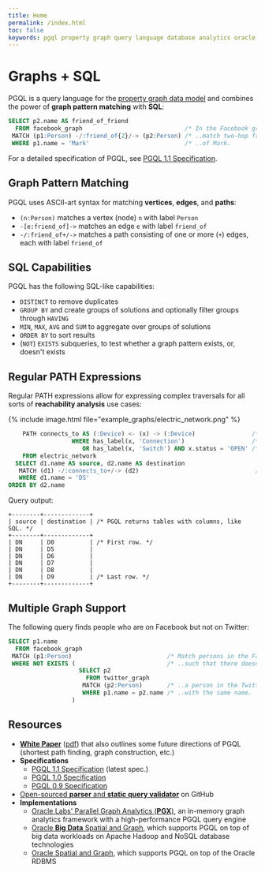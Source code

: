```yaml
---
title: Home
permalink: /index.html
toc: false
keywords: pgql property graph query language database analytics oracle
---
```


Graphs + SQL
====================================

PGQL is a query language for the [property graph data model](spec/1.1/#property-graph-data-model) and combines the power of __graph pattern matching__ with __SQL__:


```sql
SELECT p2.name AS friend_of_friend
  FROM facebook_graph                             /* In the Facebook graph..   */
 MATCH (p1:Person) -/:friend_of{2}/-> (p2:Person) /* ..match two-hop friends.. */
 WHERE p1.name = 'Mark'                           /* ..of Mark.                */
```

For a detailed specification of PGQL, see [PGQL 1.1 Specification](spec/1.1/).

Graph Pattern Matching
----------------------

PGQL uses ASCII-art syntax for matching __vertices__, __edges__, and __paths__:

 * `(n:Person)` matches a vertex (node) `n` with label `Person`
 * `-[e:friend_of]->` matches an edge `e` with label `friend_of`
 * `-/:friend_of+/->` matches a path consisting of one or more (`+`) edges, each with label `friend_of`

SQL Capabilities
-------------------

PGQL has the following SQL-like capabilities:

 * `DISTINCT` to remove duplicates
 * `GROUP BY` and create groups of solutions and optionally filter groups through `HAVING`
 * `MIN`, `MAX`, `AVG` and `SUM` to aggregate over groups of solutions
 * `ORDER BY` to sort results
 * (`NOT`) `EXISTS` subqueries, to test whether a graph pattern exists, or, doesn't exists

Regular PATH Expressions
------------------------

Regular PATH expressions allow for expressing complex traversals for all sorts of __reachability analysis__ use cases:

{% include image.html file="example_graphs/electric_network.png" %}

```sql
    PATH connects_to AS (:Device) <- (x) -> (:Device)                /* Devices are connected by two edges..                 */
                  WHERE has_label(x, 'Connection')                   /* ..and an intermediate Connection vertex..            */
                     OR has_label(x, 'Switch') AND x.status = 'OPEN' /* ..or an intermediate Switch vertex with OPEN status. */
    FROM electric_network
  SELECT d1.name AS source, d2.name AS destination
   MATCH (d1) -/:connects_to+/-> (d2)                                 /* We match the connect_to pattern one or more times.   */
   WHERE d1.name = 'DS'
ORDER BY d2.name
```

Query output:

```
+--------+-------------+
| source | destination | /* PGQL returns tables with columns, like SQL. */
+--------+-------------+
| DN     | D0          | /* First row. */
| DN     | D5          |
| DN     | D6          |
| DN     | D7          |
| DN     | D8          |
| DN     | D9          | /* Last row. */
+--------+-------------+
```

Multiple Graph Support
-----------------------
The following query finds people who are on Facebook but not on Twitter:

```sql
SELECT p1.name
  FROM facebook_graph
 MATCH (p1:Person)                           /* Match persons in the Facebook graph.. */
 WHERE NOT EXISTS (                          /* ..such that there doesn't exists..    */
                    SELECT p2
                      FROM twitter_graph
                     MATCH (p2:Person)       /* ..a person in the Twitter graph..     */
                     WHERE p1.name = p2.name /* ..with the same name.                 */
                  )
```

Resources
---------

 - [__White Paper__](http://dl.acm.org/citation.cfm?id=2960421) ([pdf](http://event.cwi.nl/grades/2016/07-VanRest.pdf)) that also outlines some future directions of PGQL
   (shortest path finding, graph construction, etc.)
 - __Specifications__
     - [PGQL 1.1 Specification](spec/1.1/) (latest spec.)
     - [PGQL 1.0 Specification](spec/1.0/)
     - [PGQL 0.9 Specification](https://docs.oracle.com/cd/E56133_01/1.2.1/PGQL_Specification.pdf)
 - [Open-sourced __parser__ and __static query validator__](https://github.com/oracle/pgql-lang) on GitHub
 - __Implementations__
     - [Oracle Labs' Parallel Graph Analytics (__PGX__)](http://www.oracle.com/technetwork/oracle-labs/parallel-graph-analytics/overview/index.html), an in-memory graph analytics framework with a high-performance PGQL query engine
     - [Oracle __Big Data__ Spatial and Graph](http://www.oracle.com/technetwork/database/database-technologies/bigdata-spatialandgraph/overview/index.html), which supports PGQL on top of big data workloads on Apache Hadoop and NoSQL database technologies
     - [Oracle Spatial and Graph](https://www.oracle.com/database/spatial/index.html), which supports PGQL on top of the Oracle RDBMS
